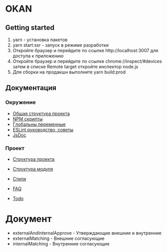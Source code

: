 # OKAN

## Getting started

1. yarn - установка пакетов
2. yarn start:ssr - запуск в режиме разработки 
3. Откройте браузер и перейдите по ссылке http://localhost:3007 для доступа к приложению
4. Откройте браузер и перейдите по ссылке chrome://inspect/#devices затем в списке Remote target откройте инспектор node.js
5. Для сборки на продакшн выполните yarn build:prod

## Документация

### Окружение
* [Общая структура проекта](./docs/environmentStructure.md.md)
* [NPM скрипты](docs/npmScripts.md)
* [Глобальны переменные](docs/globalVariables.md)
* [ESLint руководство, советы](docs/eslintGuide.md)
* [JsDoc](./docs/jsDoc.md)

### Проект

* [Структура проекта](docs/sourceStructure.md)
* [Структура модуля](./docs/module.md)
* [Стили](./docs/style.md)


* [FAQ](./docs/faq.md)

* [Todo](./docs/todo.md)



# Документ



* externalAndInternalApprove - Утверждающие внешние и внутренние
* externalMatching - Внешние согласующие 
* internalMatching - Внутренние согласующие 
